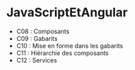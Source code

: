 # JavaScriptEtAngular

* C08 : Composants
* C09 : Gabarits
* C10 : Mise en forme dans les gabarits
* C11 : Hiérarchie des composants
* C12 : Services